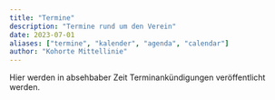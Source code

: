 ```yaml
---
title: "Termine"
description: "Termine rund um den Verein"
date: 2023-07-01
aliases: ["termine", "kalender", "agenda", "calendar"]
author: "Kohorte Mittellinie"
---
```


Hier werden in absehbaber Zeit Terminankündigungen veröffentlicht werden.
